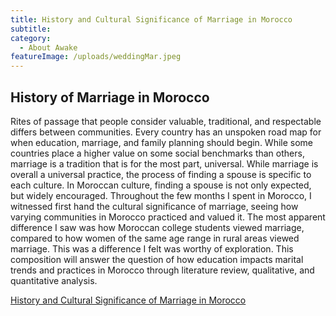 ```yaml
---
title: History and Cultural Significance of Marriage in Morocco
subtitle:
category:
  - About Awake
featureImage: /uploads/weddingMar.jpeg
---
```

## History of Marriage in Morocco

Rites of passage that people consider valuable, traditional, and respectable differs between communities. Every country has an unspoken road map for when education, marriage, and family planning should begin. While some countries place a higher value on some social benchmarks than others, marriage is a tradition that is for the most part, universal. While marriage is overall a universal practice, the process of finding a spouse is specific to each culture. In Moroccan culture, finding a spouse is not only expected, but widely encouraged. Throughout the few months I spent in Morocco, I witnessed first hand the cultural significance of marriage, seeing how varying communities in Morocco practiced and valued it. The most apparent difference I saw was how Moroccan college students viewed marriage, compared to how women of the same age range in rural areas viewed marriage. This was a difference I felt was worthy of exploration. This composition will answer the question of how education impacts marital trends and practices in Morocco through literature review, qualitative, and quantitative analysis.

[History and Cultural Significance of Marriage in Morocco](https://docs.google.com/document/d/1mW_ArdgvD6usF7jdI8Iqjih58FIUQ2Odbom22ak-Hgo/edit?usp=sharing)
